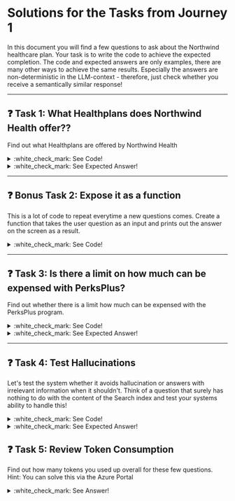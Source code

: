 # Solutions for the Tasks from Journey 1

In this document you will find a few questions to ask about the Northwind healthcare plan. Your task is to write the code to achieve the expected completion.
The code and expected answers are only examples, there are many other ways to achieve the same results.
Especially the answers are non-deterministic in the LLM-context - therefore, just check whether you receive a semantically similar response!
___

## :question: Task 1: What Healthplans does Northwind Health offer??
Find out what Healthplans are offered by Northwind Health

<details>
  <summary>:white_check_mark: See Code!</summary>

    user_question = "What Healthplans does Northwind Health offer?"
    user_question_vector = get_embedding(user_question)

    search_results = search_client.search(
        None,
        top=3,
        vector_queries=[
            VectorizableTextQuery( 
                text=user_question, k_nearest_neighbors=3, fields="text_vector"
            )
        ],
    )

    context = ""
    for result in search_results:
        context += result["chunk"] + "\n\n"

    SYSTEM_MESSAGE = f"""
    You are an AI Assistant.
    Be brief in your answers. Answer ONLY with the facts listed in the retrieved text.

    Context:
    {context}
    """

    USER_MESSAGE = user_question
    response = openai_client.chat.completions.create(
        model=os.getenv("AZURE_OPENAI_CHAT_COMPLETION_DEPLOYED_MODEL_NAME"),
        temperature=0.7,
        messages=[
            {"role": "system", "content": SYSTEM_MESSAGE},
            {"role": "user", "content": USER_MESSAGE},
        ],
    )

    answer = response.choices[0].message.content
    print(answer)
</details>

<details>
  <summary>:white_check_mark: See Expected Answer!</summary>
  
    - Source-File: Benefit_Options.pdf  
    - Expected Answer: Northwind Health offers two health plans: 
        1. **Northwind Health Plus** - Comprehensive plan with coverage for medical, vision, dental services, prescription drugs, mental health and substance abuse, preventive care, and emergency services (in-network and out-of-network).
        2. **Northwind Standard** - Basic plan with coverage for medical, vision, dental services, preventive care, and prescription drugs. It does not cover emergency services, mental health and substance abuse, or out-of-network services.

</details>

___

## :question: Bonus Task 2: Expose it as a function
This is a lot of code to repeat everytime a new questions comes. Create a function that takes the user question as an input and prints out the answer on the screen as a result.

<details>
  <summary>:white_check_mark: See Code!</summary>

    def get_answer_from_question(user_question):
        # Generate embedding for the user question
        user_question_vector = get_embedding(user_question)

        # Perform vector search to retrieve relevant documents
        search_results = search_client.search(
            None,
            top=3,
            vector_queries=[
                VectorizableTextQuery(
                    text=user_question, k_nearest_neighbors=3, fields="text_vector"
                )
            ],
        )

        # Collect the context from search results
        context = ""
        for result in search_results:
            context += result["chunk"] + "\n\n"

        # Construct the system message with the retrieved context
        system_message_with_context = f"""
        You are an AI Assistant.
        Be brief in your answers. Answer ONLY with the facts listed in the retrieved text.

        Context:
        {context}
        """

        # Generate a response using Azure OpenAI
        response = openai_client.chat.completions.create(
            model=os.getenv("AZURE_OPENAI_CHAT_COMPLETION_DEPLOYED_MODEL_NAME"),
            temperature=0.7,
            messages=[
                {"role": "system", "content": system_message_with_context},
                {"role": "user", "content": user_question},
            ],
        )

        # Extract and return the answer
        return response.choices[0].message.content
</details>

___


## :question: Task 3: Is there a limit on how much can be expensed with PerksPlus?
Find out whether there is a limit how much can be expensed with the PerksPlus program.

<details>
  <summary>:white_check_mark: See Code!</summary>

    user_question = "Is there a limit on how much can be expensed with PerksPlus?"
    result = get_answer_from_question(user_question)
    print(result)
</details>

<details>
  <summary>:white_check_mark: See Expected Answer!</summary>
  
    - Source-File: PerksPlus.pdf 
    - Expected Answer: Yes, employees can expense up to $1000 for fitness-related programs under the PerksPlus program.

</details>

___


## :question: Task 4: Test Hallucinations
Let's test the system whether it avoids hallucination or answers with irrelevant information when it shouldn't. Think of a question that surely has nothing to do with the content of the Search index and test your systems ability to handle this!

<details>
  <summary>:white_check_mark: See Code!</summary>

    user_question = "Who won the last FIFA World Cup?"
    result = get_answer_from_question(user_question)
    print(result)
</details>

<details>
  <summary>:white_check_mark: See Expected Answer!</summary>
  
    - Source-File: no source file
    - Expected Answer: The retrieved text does not contain information about the winner of the last FIFA World Cup.

</details>


## :question: Task 5: Review Token Consumption
Find out how many tokens you used up overall for these few questions.
Hint: You can solve this via the Azure Portal

<details>
  <summary>:white_check_mark: See Answer!</summary>

    Now that we brought a bit more traffic to our models, we can also have a look in Azure AI Foundry to monitor the metrics.

    1. Go to the **Overview** page of your Azure OpenAI service in the Azure Portal
    2. Click on **Explore Azure AI Foundry portal**
    3. A new tab opens and you will land in Azure AI Foundry
    4. Go to **Deployments**
    5. Select one of the deployed models
    6. Select the **Metrics** tab and view the token consumption of that deployment

    Check out the sample GPT-4o-consumption here: media\04-gpt-4o-consumption.png

</details>



